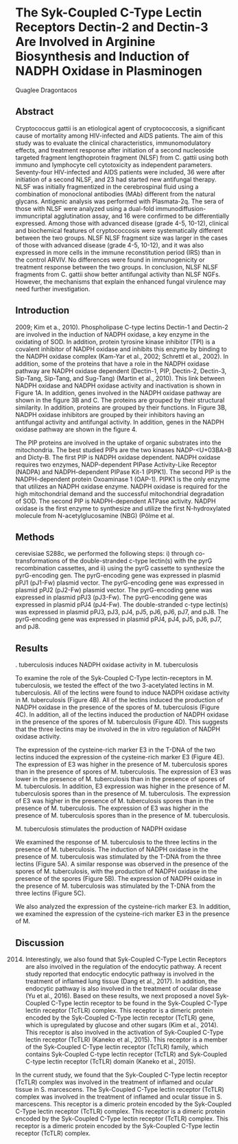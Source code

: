 # The Syk-Coupled C-Type Lectin Receptors Dectin-2 and Dectin-3 Are Involved in Arginine Biosynthesis and Induction of NADPH Oxidase in Plasminogen
Quaglee Dragontacos


## Abstract
Cryptococcus gattii is an etiological agent of cryptococcosis, a significant cause of mortality among HIV-infected and AIDS patients. The aim of this study was to evaluate the clinical characteristics, immunomodulatory effects, and treatment response after initiation of a second nucleoside targeted fragment lengthoprotein fragment (NLSF) from C. gattii using both immuno and lymphocyte cell cytotoxicity as independent parameters. Seventy-four HIV-infected and AIDS patients were included, 36 were after initiation of a second NLSF, and 23 had started new antifungal therapy. NLSF was initially fragmentized in the cerebrospinal fluid using a combination of monoclonal antibodies (MAb) different from the natural glycans. Antigenic analysis was performed with Plasmata-2q. The sera of those with NLSF were analyzed using a dual-fold immunodiffusion-immuncriptal agglutination assay, and 16 were confirmed to be differentially expressed. Among those with advanced disease (grade 4-5, 10-12), clinical and biochemical features of cryptococcosis were systematically different between the two groups. NLSF NLSF fragment size was larger in the cases of those with advanced disease (grade 4-5, 10-12), and it was also expressed in more cells in the immune reconstitution period (IRS) than in the control ARVIV. No differences were found in immunogenicity or treatment response between the two groups. In conclusion, NLSF NLSF fragments from C. gattii show better antifungal activity than NLSF NGFs. However, the mechanisms that explain the enhanced fungal virulence may need further investigation.


## Introduction
 2009; Kim et a., 2010). Phospholipase C-type lectins Dectin-1 and Dectin-2 are involved in the induction of NADPH oxidase, a key enzyme in the oxidating of SOD. In addition, protein tyrosine kinase inhibitor (TPI) is a covalent inhibitor of NADPH oxidase and inhibits this enzyme by binding to the NADPH oxidase complex (Kam-Yar et al., 2002; Schrettl et al., 2002). In addition, some of the proteins that have a role in the NADPH oxidase pathway are NADPH oxidase dependent (Dectin-1, PIP, Dectin-2, Dectin-3, Sip-Tang, Sip-Tang, and Sug-Tang) (Martin et al., 2010). This link between NADPH oxidase and NADPH oxidase activity and inactivation is shown in Figure 1A. In addition, genes involved in the NADPH oxidase pathway are shown in the figure 3B and C. The proteins are grouped by their structural similarity. In addition, proteins are grouped by their functions. In Figure 3B, NADPH oxidase inhibitors are grouped by their inhibitors having an antifungal activity and antifungal activity. In addition, genes in the NADPH oxidase pathway are shown in the figure 4.

The PIP proteins are involved in the uptake of organic substrates into the mitochondria. The best studied PIPs are the two kinases NADP-<U+03BA>B and Dicty-B. The first PIP is NADPH oxidase dependent. NADPH oxidase requires two enzymes, NADP-dependent PIPase Activity-Like Receptor (NADPA) and NADPH-dependent PIPase Kit-1 (PIPK1). The second PIP is the NADPH-dependent protein Oxoaminase 1 (OAP-1). PIPK1 is the only enzyme that utilizes an NADPH oxidase enzyme. NADPH oxidase is required for the high mitochondrial demand and the successful mitochondrial degradation of SOD. The second PIP is NADPH-dependent ATPase activity. NADPH oxidase is the first enzyme to synthesize and utilize the first N-hydroxylated molecule from N-acetylglucosamine (NBG) (Põlme et al.


## Methods
cerevisiae S288c, we performed the following steps: i) through co-transformations of the double-stranded c-type lectin(s) with the pyrG recombination cassettes, and ii) using the pyrG cassette to synthesize the pyrG-encoding gen. The pyrG-encoding gene was expressed in plasmid pPJ1 (pJ1-Fw) plasmid vector. The pyrG-encoding gene was expressed in plasmid pPJ2 (pJ2-Fw) plasmid vector. The pyrG-encoding gene was expressed in plasmid pPJ3 (pJ3-Fw). The pyrG-encoding gene was expressed in plasmid pPJ4 (pJ4-Fw). The double-stranded c-type lectin(s) was expressed in plasmid pPJ3, pJ3, pJ4, pJ5, pJ6, pJ6, pJ7, and pJ8. The pyrG-encoding gene was expressed in plasmid pPJ4, pJ4, pJ5, pJ6, pJ7, and pJ8.


## Results

. tuberculosis induces NADPH oxidase activity in M. tuberculosis

To examine the role of the Syk-Coupled C-Type lectin-receptors in M. tuberculosis, we tested the effect of the two 3-acetylated lectins in M. tuberculosis. All of the lectins were found to induce NADPH oxidase activity in M. tuberculosis (Figure 4B). All of the lectins induced the production of NADPH oxidase in the presence of the spores of M. tuberculosis (Figure 4C). In addition, all of the lectins induced the production of NADPH oxidase in the presence of the spores of M. tuberculosis (Figure 4D). This suggests that the three lectins may be involved in the in vitro regulation of NADPH oxidase activity.

The expression of the cysteine-rich marker E3 in the T-DNA of the two lectins induced the expression of the cysteine-rich marker E3 (Figure 4E). The expression of E3 was higher in the presence of M. tuberculosis spores than in the presence of spores of M. tuberculosis. The expression of E3 was lower in the presence of M. tuberculosis than in the presence of spores of M. tuberculosis. In addition, E3 expression was higher in the presence of M. tuberculosis spores than in the presence of M. tuberculosis. The expression of E3 was higher in the presence of M. tuberculosis spores than in the presence of M. tuberculosis. The expression of E3 was higher in the presence of M. tuberculosis spores than in the presence of M. tuberculosis.

M. tuberculosis stimulates the production of NADPH oxidase

We examined the response of M. tuberculosis to the three lectins in the presence of M. tuberculosis. The induction of NADPH oxidase in the presence of M. tuberculosis was stimulated by the T-DNA from the three lectins (Figure 5A). A similar response was observed in the presence of the spores of M. tuberculosis, with the production of NADPH oxidase in the presence of the spores (Figure 5B). The expression of NADPH oxidase in the presence of M. tuberculosis was stimulated by the T-DNA from the three lectins (Figure 5C).

We also analyzed the expression of the cysteine-rich marker E3. In addition, we examined the expression of the cysteine-rich marker E3 in the presence of M.


## Discussion
 2014. Interestingly, we also found that Syk-Coupled C-Type Lectin Receptors are also involved in the regulation of the endocytic pathway. A recent study reported that endocytic endocytic pathway is involved in the treatment of inflamed lung tissue (Dang et al., 2017). In addition, the endocytic pathway is also involved in the treatment of ocular disease (Yu et al., 2016). Based on these results, we next proposed a novel Syk-Coupled C-Type lectin receptor to be found in the Syk-Coupled C-Type lectin receptor (TcTLR) complex. This receptor is a dimeric protein encoded by the Syk-Coupled C-Type lectin receptor (TcTLR) gene, which is upregulated by glucose and other sugars (Kim et al., 2014). This receptor is also involved in the activation of Syk-Coupled C-Type lectin receptor (TcTLR) (Kaneko et al., 2015). This receptor is a member of the Syk-Coupled C-Type lectin receptor (TcTLR) family, which contains Syk-Coupled C-type lectin receptor (TcTLR) and Syk-Coupled C-type lectin receptor (TcTLR) domain (Kaneko et al., 2015).

In the current study, we found that the Syk-Coupled C-Type lectin receptor (TcTLR) complex was involved in the treatment of inflamed and ocular tissue in S. marcescens. The Syk-Coupled C-Type lectin receptor (TcTLR) complex was involved in the treatment of inflamed and ocular tissue in S. marcescens. This receptor is a dimeric protein encoded by the Syk-Coupled C-Type lectin receptor (TcTLR) complex. This receptor is a dimeric protein encoded by the Syk-Coupled C-Type lectin receptor (TcTLR) complex. This receptor is a dimeric protein encoded by the Syk-Coupled C-Type lectin receptor (TcTLR) complex.
